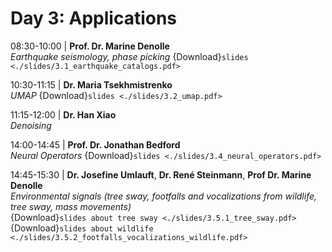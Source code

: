 # Day 3: Applications

08:30-10:00 | **Prof. Dr. Marine Denolle** \
*Earthquake seismology, phase picking* {Download}`slides <./slides/3.1_earthquake_catalogs.pdf>`

10:30-11:15 | **Dr. Maria Tsekhmistrenko** \
*UMAP* {Download}`slides <./slides/3.2_umap.pdf>`

11:15-12:00 | **Dr. Han Xiao** \
*Denoising* 

14:00-14:45 | **Prof. Dr. Jonathan Bedford** \
*Neural Operators* {Download}`slides <./slides/3.4_neural_operators.pdf>`

14:45-15:30 | **Dr. Josefine Umlauft**, **Dr. René Steinmann**, **Prof Dr. Marine Denolle** \
*Environmental signals (tree sway, footfalls and vocalizations from wildlife, tree sway, mass movements)* \
{Download}`slides about tree sway <./slides/3.5.1_tree_sway.pdf>`
{Download}`slides about wildlife <./slides/3.5.2_footfalls_vocalizations_wildlife.pdf>`
